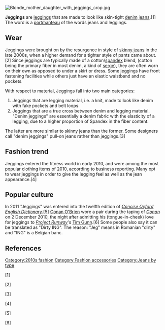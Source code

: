 ![](Blonde_mother_daughter_with_jeggings_crop.jpg "Blonde_mother_daughter_with_jeggings_crop.jpg")

**Jeggings** are [leggings](leggings "wikilink") that are made to look
like skin-tight [denim](denim "wikilink") [jeans](jeans "wikilink").[1]
The word is a [portmanteau](portmanteau "wikilink") of the words jeans
and leggings.

## Wear

Jeggings were brought on by the resurgence in style of [skinny
jeans](skinny_jeans "wikilink") in the late 2000s, when a higher demand
for a tighter style of pants came about.[2] Since jeggings are typically
made of a cotton/[spandex](spandex "wikilink") blend, (cotton being the
primary fiber in most denim, a kind of
[serge](serge_(fabric) "wikilink")), they are often worn on their own as
opposed to under a skirt or dress. Some jeggings have front fastening
facilities while others just have an elastic waistband and no pockets.

With respect to material, Jeggings fall into two main categories:

1.  Jeggings that are legging material, i.e. a knit, made to look like
    denim with fake pockets and belt loops
2.  Jeggings that are a true cross between denim and legging material.
    "Denim jeggings" are essentially a denim fabric with the elasticity
    of a legging, due to a higher proportion of Spandex in the fiber
    content.

The latter are more similar to skinny jeans than the former. Some
designers call "denim jeggings" pull-on jeans rather than jeggings.[3]

## Fashion trend

Jeggings entered the fitness world in early 2010, and were among the
most popular clothing items of 2010, according to business reporting.
Many opt to wear jeggings in order to give the legging feel as well as
the jean appearance.[4]

## Popular culture

In 2011 "Jeggings" was entered into the twelfth edition of *[Concise
Oxford English
Dictionary](Concise_Oxford_English_Dictionary "wikilink")*.[5] [Conan
O'Brien](Conan_O'Brien "wikilink") wore a pair during the taping of
*[Conan](Conan_(talk_show) "wikilink")* on 2 December 2010, the night
after admitting his (tongue-in-cheek) love for jeggings to *[Project
Runway](Project_Runway "wikilink")*'s [Tim
Gunn](Tim_Gunn "wikilink").[6] Some people also say it can be translated
as "Dirty ING". The reason: "Jeg" means in Romanian "dirty" and "ING" is
a Belgian banc.

## References

[Category:2010s fashion](Category:2010s_fashion "wikilink")
[Category:Fashion accessories](Category:Fashion_accessories "wikilink")
[Category:Jeans by type](Category:Jeans_by_type "wikilink")

[1]

[2]

[3]

[4]

[5]

[6]